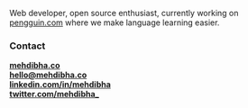 Web developer, open source enthusiast, currently working on <a href="https://www.pengguin.com">pengguin.com</a> where we make language learning easier.



### Contact
**<a href="https://www.mehdibha.com">mehdibha.co</a>**
<br/>
**hello@mehdibha.co**
<br/>
**<a href="https://www.linkedin.com/in/mehdibha/">linkedin.com/in/mehdibha</a>**
<br/>
**<a href="https://twitter.com/mehdibha_">twitter.com/mehdibha_</a>**


